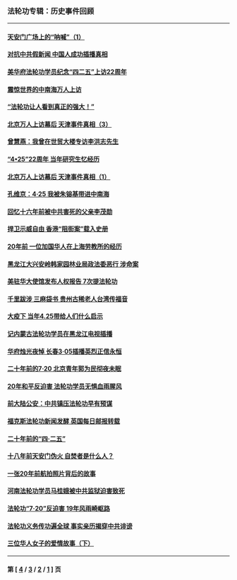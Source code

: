 ### 法轮功专辑：历史事件回顾
---
#### [天安门广场上的“呐喊”（1）](../../pages/nf5793/n13105277.md?08200430) 
#### [对抗中共假新闻 中国人成功插播真相](../../pages/nf5793/n12910618.md?08200430) 
#### [美华府法轮功学员纪念“四二五”上访22周年](../../pages/nf5793/n12904445.md?08200430) 
#### [震惊世界的中南海万人上访](../../pages/nf5793/n12903976.md?08200430) 
#### [“法轮功让人看到真正的强大！”](../../pages/nf5793/n12903195.md?08200430) 
#### [北京万人上访幕后 天津事件真相（3）](../../pages/nf5793/n12902807.md?08200430) 
#### [曾慧燕：我曾在世贸大楼专访李洪志先生](../../pages/nf5793/n12898729.md?08200430) 
#### [“4•25”22周年 当年研究生忆经历](../../pages/nf5793/n12894152.md?08200430) 
#### [北京万人上访幕后 天津事件真相（1）](../../pages/nf5793/n12885174.md?08200430) 
#### [孔维京：4·25 我被朱镕基带进中南海](../../pages/nf5793/n12864987.md?08200430) 
#### [回忆十六年前被中共害死的父亲李茂勋](../../pages/nf5793/n12880270.md?08200430) 
#### [捍卫示威自由 香港“阻街案”载入史册](../../pages/nf5793/n12811245.md?08200430) 
#### [20年前 一位加国华人在上海劳教所的经历](../../pages/nf5793/n12707932.md?08200430) 
#### [黑龙江大兴安岭韩家园林业局政法委恶行 涉命案](../../pages/nf5793/n12622815.md?08200430) 
#### [美驻华大使馆发布人权报告 7次提法轮功](../../pages/nf5793/n12520541.md?08200430) 
#### [千里跋涉 三麻袋书 贵州古稀老人台湾传福音](../../pages/nf5793/n12198750.md?08200430) 
#### [大疫下 当年4.25带给人们什么启示](../../pages/nf5793/n12058565.md?08200430) 
#### [记内蒙古法轮功学员在黑龙江电视插播](../../pages/nf5793/n11699194.md?08200430) 
#### [华府烛光夜悼 长春3·05插播英烈正信永恒](../../pages/nf5793/n11397432.md?08200430) 
#### [二十年前的7·20 北京青年郭为民彻夜未眠](../../pages/nf5793/n11354195.md?08200430) 
#### [20年和平反迫害 法轮功学员无惧血雨腥风](../../pages/nf5793/n11348279.md?08200430) 
#### [前大陆公安：中共镇压法轮功早有预谋](../../pages/nf5793/n11352168.md?08200430) 
#### [福克斯法轮功新闻发酵  英国每日邮报转载](../../pages/nf5793/n11285952.md?08200430) 
#### [二十年前的“四·二五”](../../pages/nf5793/n11207639.md?08200430) 
#### [十八年前天安门伪火 自焚者是什么人？](../../pages/nf5793/n10996556.md?08200430) 
#### [一张20年前航拍照片背后的故事](../../pages/nf5793/n10693797.md?08200430) 
#### [河南法轮功学员马桂娥被中共监狱迫害致死](../../pages/nf5793/n10684974.md?08200430) 
#### [法轮功“7‧20”反迫害 19年风雨崎岖路](../../pages/nf5793/n10570834.md?08200430) 
#### [法轮功义务传功遍全球 事实亲历揭穿中共诽谤](../../pages/nf5793/n10581061.md?08200430) 
#### [三位华人女子的爱情故事（下）](../../pages/nf5793/n10435541.md?08200430) 

---
#### 第 [ [4](./4.md?08200430) / [3](./3.md?08200430) / [2](./2.md?08200430) / [1](./1.md?08200430) ] 页
